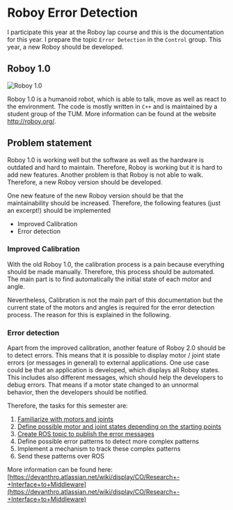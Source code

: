 # Roboy Error Detection

I participate this year at the Roboy lap course and this is the documentation
for this year. I prepare the topic `Error Detection` in the `Control` group.
This year, a new Roboy should be developed.


## Roboy 1.0

![Roboy 1.0][roboy]

Roboy 1.0 is a humanoid robot, which is able to talk, move as well as react to the environment.
The code is mostly written in `C++` and is maintained by a student group of the TUM. More information can
be found at the website http://roboy.org/.

## Problem statement

Roboy 1.0 is working well but the software as well as the hardware is outdated and hard to
maintain. Therefore, Roboy is working but it is hard to add new features. Another problem is that
Roboy is not able to walk. Therefore, a new Roboy version should be developed.

One new feature of the new Roboy version should be that the maintainability should be increased. Therefore,
the following features (just an excerpt!) should be implemented

 * Improved Calibration
 * Error detection

### Improved Calibration

With the old Roboy 1.0, the calibration process is a pain because everything should be made manually. Therefore,
this process should be automated. The main part is to find automatically the initial state of each motor and angle.

Nevertheless, Calibration is not the main part of this documentation but the current state of the motors and angles is
required for the error detection process. The reason for this is explained in the following.

### Error detection

Apart from the improved calibration, another feature of Roboy 2.0 should be to detect errors. This means that it is possible to
display motor / joint state errors (or messages in general) to external applications. One use case could be that an application
is developed, which displays all Roboy states. This includes also different messages, which should help the developers to debug errors.
That means if a motor state changed to an unnormal behavior, then the developers should be notified.

Therefore, the tasks for this semester are:

1. [Familiarize with motors and joints](./1-familiarize-with-motors-and-joints.md)
2. [Define possible motor and joint states depending on the starting points](./2-define-possible-motor-and-joint-states.md)
3. [Create ROS topic to publish the error messages](./3-define-ros-topic-for-error-messages.md)
4. Define possible error patterns to detect more complex patterns
5. Implement a mechanism to track these complex patterns
6. Send these patterns over ROS

More information can be found here: [https://devanthro.atlassian.net/wiki/display/CO/Research+-+Interface+to+Middleware](https://devanthro.atlassian.net/wiki/display/CO/Research+-+Interface+to+Middleware)

[roboy]: http://www.3dnatives.com/de/wp-content/uploads/sites/3/210217_Roboy2.jpg